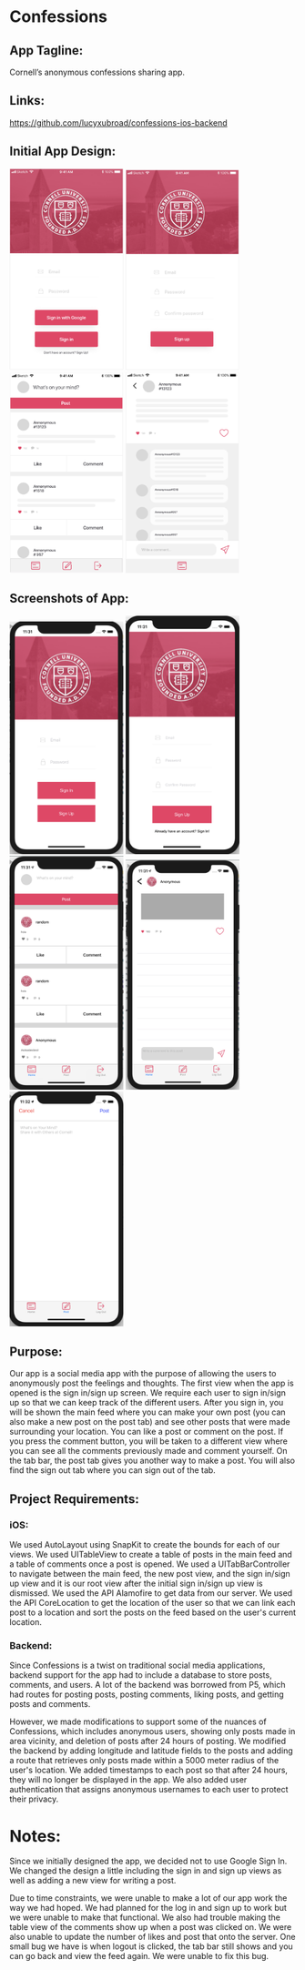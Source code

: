 # Confessions

## App Tagline: 
Cornell’s anonymous confessions sharing app.

## Links: 
https://github.com/lucyxubroad/confessions-ios-backend

## Initial App Design:
<img src="Screenshots%20of%20Design/signin.png" width="200">
<img src="Screenshots%20of%20Design/signup.png" width="200">
<img src="Screenshots%20of%20Design/mainfeed.png" width="200">
<img src="Screenshots%20of%20Design/detailedpostview.png" width="200">

## Screenshots of App: 
<img src="AppScreenshots/signin.png" width="200">
<img src="AppScreenshots/signup.png" width="200">
<img src="AppScreenshots/mainfeed.png" width="200">
<img src="AppScreenshots/commentfeed.png" width="200">
<img src="AppScreenshots/newpost.png" width="200">

## Purpose: 
Our app is a social media app with the purpose of allowing the users to anonymously post the feelings and thoughts. The first view when the app is opened is the sign in/sign up screen. We require each user to sign in/sign up so that we can keep track of the different users. After you sign in, you will be shown the main feed where you can make your own post (you can also make a new post on the post tab) and see other posts that were made surrounding your location. You can like a post or comment on the post. If you press the comment button, you will be taken to a different view where you can see all the comments previously made and comment yourself. On the tab bar, the post tab gives you another way to make a post. You will also find the sign out tab where you can sign out of the tab.

## Project Requirements: 
### iOS: 
We used AutoLayout using SnapKit to create the bounds for each of our views. We used UITableView to create a table of posts in the main feed and a table of comments once a post is opened. We used a UITabBarController to navigate between the main feed, the new post view, and the sign in/sign up view and it is our root view after the initial sign in/sign up view is dismissed. We used the API Alamofire to get data from our server. We used the API CoreLocation to get the location of the user so that we can link each post to a location and sort the posts on the feed based on the user's current location.
### Backend:
Since Confessions is a twist on traditional social media applications, backend support for the app had to include a database to store posts, comments, and users. A lot of the backend was borrowed from P5, which had routes for posting posts, posting comments, liking posts, and getting posts and comments.

However, we made modifications to support some of the nuances of Confessions, which includes anonymous users, showing only posts made in area vicinity, and deletion of posts after 24 hours of posting. We modified the backend by adding longitude and latitude fields to the posts and adding a route that retrieves only posts made within a 5000 meter radius of the user's location. We added timestamps to each post so that after 24 hours, they will no longer be displayed in the app. We also added user authentication that assigns anonymous usernames to each user to protect their privacy.
# Notes:
Since we initially designed the app, we decided not to use Google Sign In. We changed the design a little including the sign in and sign up views as well as adding a new view for writing a post. 

Due to time constraints, we were unable to make a lot of our app work the way we had hoped. We had planned for the log in and sign up to work but we were unable to make that functional. We also had trouble making the table view of the comments show up when a post was clicked on. We were also unable to update the number of likes and post that onto the server. One small bug we have is when logout is clicked, the tab bar still shows and you can go back and view the feed again. We were unable to fix this bug.
